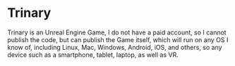 # Trinary

Trinary is an Unreal Engine Game, I do not have a paid account, so I cannot publish the code, but can publish the Game itself, which will run on any OS I know of, including Linux, Mac, Windows, Android, iOS, and others, so any device such as a smartphone, tablet, laptop, as well as VR.
